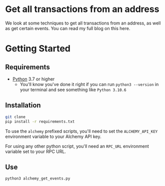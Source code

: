 # Get all transactions from an address

We look at some techniques to get all transactions from an address, as well as get certain events. You can read my full blog on this here.

# Getting Started

## Requirements 

- [Python](https://www.python.org/downloads/) 3.7 or higher
    - You'll know you've done it right if you can run `python3 --version` in your terminal and see something like `Python 3.10.6`

## Installation

```bash
git clone 
pip install -r requirements.txt
```

To use the `alchemy` prefixed scripts, you'll need to set the `ALCHEMY_API_KEY` environment variable to your Alchemy API key.  

For using any other python script, you'll need an `RPC_URL` environment variable set to your RPC URL.

## Use

```
python3 alchemy_get_events.py
```

